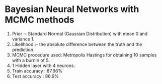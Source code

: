 # Bayesian Neural Networks with MCMC methods

1. Prior :- Standard Normal (Gaussian Distribution) with mean 0 and variance 1.
2. Likelihood :- the absolute difference between the truth and the prediction.
3. MCMC procedure used: Metropolis Hastings for obtaining 10 samples with a burnin of 5.
4. 1 Hidden layer with 4 neurons.
5. Train accuracy : 87.66%
6. Test accuracy : 86.9%